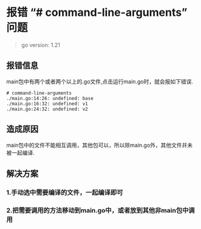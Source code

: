 # 报错 “# command-line-arguments” 问题

> go version: 1.21

## 报错信息
main包中有两个或者两个以上的.go文件,点击运行main.go时，就会报如下错误.
~~~
# command-line-arguments
./main.go:14:26: undefined: base
./main.go:16:32: undefined: v1
./main.go:24:32: undefined: v2
~~~

## 造成原因
main包中的文件不能相互调用，其他包可以，所以除main.go外，其他文件并未被一起编译.

## 解决方案

### 1.手动选中需要编译的文件，一起编译即可

### 2.把需要调用的方法移动到main.go中，或者放到其他非main包中调用